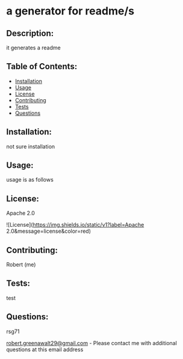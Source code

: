 # a generator for readme/s
         

## Description:
 it generates a readme
    
## Table of Contents: 
* [Installation](#Installation)
* [Usage](#Usage)
* [License](#License)
* [Contributing](#Contributing)
* [Tests](#Tests)
* [Questions](#Questions)

## Installation: 
not sure installation

## Usage: 
usage is as follows

## License:
 Apache 2.0
 
 ![License](https://img.shields.io/static/v1?label=Apache 2.0&message=license&color=red)



## Contributing: 
Robert (me)

## Tests:
 test

## Questions:
rsg71

robert.greenawalt29@gmail.com - Please contact me with additional questions at this email address
        

